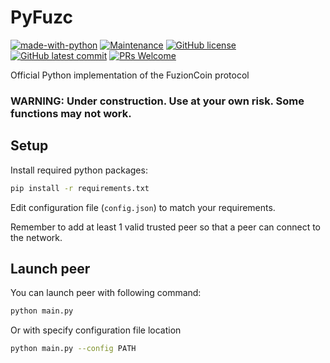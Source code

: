# PyFuzc
[![made-with-python](https://img.shields.io/badge/Made%20with-Python-1f425f.svg)](https://www.python.org/)
[![Maintenance](https://img.shields.io/badge/Maintained%3F-yes-green.svg)](https://GitHub.com/FuzionCoin-dev/py-fuzioncoin/graphs/commit-activity)
[![GitHub license](https://badgen.net/github/license/FuzionCoin-dev/py-fuzioncoin)](https://github.com/FuzionCoin-dev/py-fuzioncoin/blob/master/LICENSE)
[![GitHub latest commit](https://badgen.net/github/last-commit/FuzionCoin-dev/py-fuzioncoin)](https://GitHub.com/FuzionCoin-dev/py-fuzioncoin/commit/)
[![PRs Welcome](https://img.shields.io/badge/PRs-welcome-brightgreen.svg?style=flat-square)](http://makeapullrequest.com)


Official Python implementation of the FuzionCoin protocol

### WARNING: Under construction. Use at your own risk. Some functions may not work.

## Setup

Install required python packages:
```sh
pip install -r requirements.txt
```

Edit configuration file (`config.json`) to match your requirements.

Remember to add at least 1 valid trusted peer so that a peer can connect to the network.

## Launch peer
You can launch peer with following command:
```sh
python main.py
```
Or with specify configuration file location
```sh
python main.py --config PATH
```

